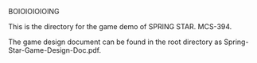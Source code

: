 BOIOIOIOIOING

This is the directory for the game demo of SPRING STAR. MCS-394.

The game design document can be found in the root directory as Spring-Star-Game-Design-Doc.pdf.
